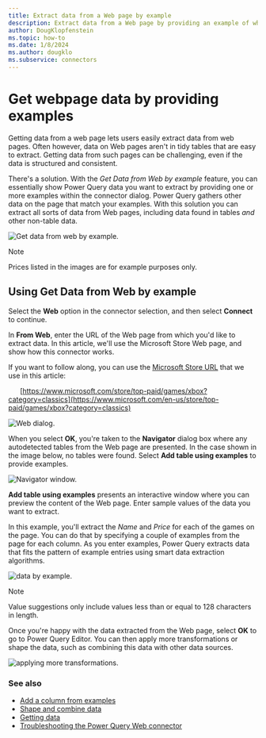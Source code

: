 ```yaml
---
title: Extract data from a Web page by example
description: Extract data from a Web page by providing an example of what you want to pull
author: DougKlopfenstein
ms.topic: how-to
ms.date: 1/8/2024
ms.author: dougklo
ms.subservice: connectors
---
```

# Get webpage data by providing examples

Getting data from a web page lets users easily extract data from web pages. Often however, data on Web pages aren't in tidy tables that are easy to extract. Getting data from such pages can be challenging, even if the data is structured and consistent.

There's a solution. With the *Get Data from Web by example* feature, you can essentially show Power Query data you want to extract by providing one or more examples within the connector dialog. Power Query gathers other data on the page that match your examples. With this solution you can extract all sorts of data from Web pages, including data found in tables *and* other non-table data.

![Get data from web by example.](web-by-example_01.png)

> [!NOTE]
>Prices listed in the images are for example purposes only.

## Using Get Data from Web by example

Select the **Web** option in the connector selection, and then select **Connect** to continue.

In **From Web**, enter the URL of the Web page from which you'd like to extract data. In this article, we'll use the Microsoft Store Web page, and show how this connector works.

If you want to follow along, you can use the [Microsoft Store URL](https://www.microsoft.com/en-us/store/top-paid/games/xbox?category=classics) that we use in this article:

&nbsp;&nbsp;&nbsp;&nbsp;&nbsp;&nbsp;[https://www.microsoft.com/store/top-paid/games/xbox?category=classics](https://www.microsoft.com/en-us/store/top-paid/games/xbox?category=classics)

![Web dialog.](web-by-example_04.png)

When you select **OK**, you're taken to the **Navigator** dialog box where any autodetected tables from the Web page are presented. In the case shown in the image below, no tables were found. Select **Add table using examples** to provide examples.

![Navigator window.](web-by-example_05.png)

**Add table using examples** presents an interactive window where you can preview the content of the Web page. Enter sample values of the data you want to extract.

In this example, you'll extract the *Name* and *Price* for each of the games on the page. You can do that by specifying a couple of examples from the page for each column. As you enter examples, Power Query extracts data that fits the pattern of example entries using smart data extraction algorithms.

![data by example.](web-by-example_06.png)

> [!NOTE]
> Value suggestions only include values less than or equal to 128 characters in length.

Once you're happy with the data extracted from the Web page, select **OK** to go to Power Query Editor. You can then apply more transformations or shape the data, such as combining this data with other data sources.

![applying more transformations.](web-by-example_07.png)

### See also

* [Add a column from examples](../../column-from-example.md)
* [Shape and combine data](/power-query/power-query-ui)
* [Getting data](../../get-data-experience.md)
* [Troubleshooting the Power Query Web connector](web-troubleshoot.md)
